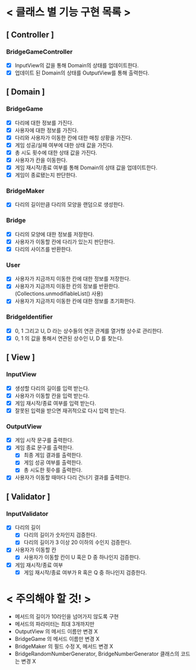 # < 클래스 별 기능 구현 목록 >

## [ Controller ]

### BridgeGameController
- [x] InputView의 값을 통해 Domain의 상태를 업데이트한다.
- [x] 업데이트 된 Domain의 상태를 OutputView를 통해 출력한다.

## [ Domain ]

### BridgeGame
- [x] 다리에 대한 정보를 가진다.
- [x] 사용자에 대한 정보를 가진다.
- [x] 다리와 사용자가 이동한 칸에 대한 매칭 상황을 가진다.
- [x] 게임 성공/실패 여부에 대한 상태 값을 가진다.
- [x] 총 시도 횟수에 대한 상태 값을 가진다.
- [x] 사용자가 칸을 이동한다.
- [x] 게임 재시작/종료 여부를 통해 Domain의 상태 값을 업데이트한다.
- [x] 게임이 종료됐는지 판단한다.

### BridgeMaker
- [x] 다리의 길이만큼 다리의 모양을 랜덤으로 생성한다.

### Bridge
- [x] 다리의 모양에 대한 정보를 저장한다.
- [x] 사용자가 이동할 칸에 다리가 있는지 판단한다.
- [x] 다리의 사이즈를 반환한다.

### User
- [x] 사용자가 지금까지 이동한 칸에 대한 정보를 저장한다.
- [x] 사용자가 지금까지 이동한 칸의 정보를 반환한다. (Collections.unmodifiableList() 사용)
- [x] 사용자가 지금까지 이동한 칸에 대한 정보를 초기화한다.

### BridgeIdentifier
- [x] 0, 1 그리고 U, D 라는 상수들의 연관 관계를 열거형 상수로 관리한다.
- [x] 0, 1 의 값을 통해서 연관된 상수인 U, D 를 찾는다.

## [ View ]

### InputView
- [x] 생성할 다리의 길이를 입력 받는다.
- [x] 사용자가 이동할 칸을 입력 받는다.
- [x] 게임 재시작/종료 여부를 입력 받는다.
- [x] 잘못된 입력을 받으면 재귀적으로 다시 입력 받는다.

### OutputView
- [x] 게임 시작 문구를 출력한다.
- [x] 게임 종료 문구를 출력한다.
    - [x] 최종 게임 결과를 출력한다.
    - [x] 게임 성공 여부를 출력한다.
    - [x] 총 시도한 횟수를 출력한다.
- [x] 사용자가 이동할 때마다 다리 건너기 결과를 출력한다.

## [ Validator ]

### InputValidator
- [x] 다리의 길이
  - [x] 다리의 길이가 숫자인지 검증한다.
  - [x] 다리의 길이가 3 이상 20 이하의 수인지 검증한다.
- [x] 사용자가 이동할 칸
  - [x] 사용자가 이동할 칸이 U 혹은 D 중 하나인지 검증한다.
- [x] 게임 재시작/종료 여부
  - [x] 게임 재시작/종료 여부가 R 혹은 Q 중 하나인지 검증한다.

# < 주의해야 할 것! >

- 메서드의 길이가 10라인을 넘어가지 않도록 구현
- 메서드의 파라미터는 최대 3개까지만
- OutputView 의 메서드 이름만 변경 X
- BridgeGame 의 메서드 이름만 변경 X
- BridgeMaker 의 필드 수정 X, 메서드 변경 X
- BridgeRandomNumberGenerator, BridgeNumberGenerator 클래스의 코드는 변경 X
